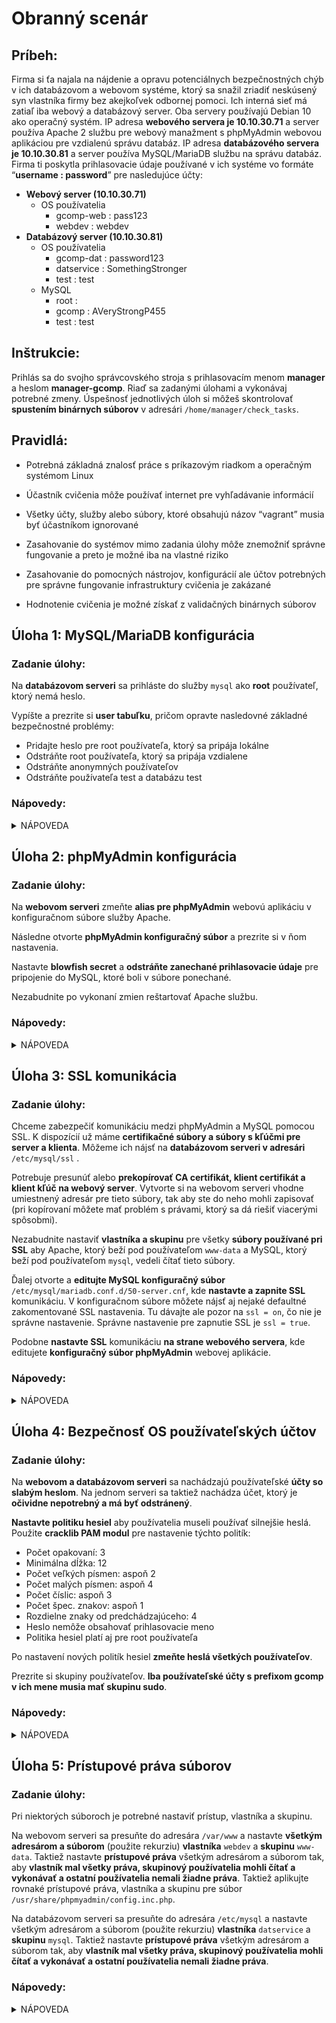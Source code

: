 # Obranný scenár

## Príbeh:

Firma si ťa najala na nájdenie a opravu potenciálnych bezpečnostných chýb v ich databázovom a webovom systéme, ktorý sa snažil zriadiť neskúsený syn vlastníka firmy bez akejkoľvek odbornej pomoci. Ich interná sieť má zatiaľ iba webový a databázový server. Oba servery používajú Debian 10 ako operačný systém. IP adresa **webového servera je 10.10.30.71** a server používa Apache 2 službu pre webový manažment s phpMyAdmin webovou aplikáciou pre vzdialenú správu databáz. IP adresa **databázového servera je 10.10.30.81** a server používa MySQL/MariaDB službu na správu databáz. Firma ti poskytla prihlasovacie údaje používané v ich systéme vo formáte “**username : password**” pre nasledujúce účty:

 -   **Webový server (10.10.30.71)**
	 -   OS používatelia
	     -   gcomp-web : pass123
	     -   webdev : webdev
 -   **Databázový server (10.10.30.81)**
     -   OS používatelia
	     -   gcomp-dat : password123
	     -   datservice : SomethingStronger
	     -   test : test
     -   MySQL
	     -   root :
	     -   gcomp : AVeryStrongP455
	     -   test : test
      

## Inštrukcie:

Prihlás sa do svojho správcovského stroja s prihlasovacím menom **manager** a heslom **manager-gcomp**. Riaď sa zadanými úlohami a vykonávaj potrebné zmeny. Úspešnosť jednotlivých úloh si môžeš skontrolovať **spustením binárnych súborov** v adresári `/home/manager/check_tasks`.

## Pravidlá:

-   Potrebná základná znalosť práce s príkazovým riadkom a operačným systémom Linux
    
-   Účastník cvičenia môže používať internet pre vyhľadávanie informácií
    
-   Všetky účty, služby alebo súbory, ktoré obsahujú názov “vagrant” musia byť účastníkom ignorované
    
-   Zasahovanie do systémov mimo zadania úlohy môže znemožniť správne fungovanie a preto je možné iba na vlastné riziko
    
-   Zasahovanie do pomocných nástrojov, konfigurácií ale účtov potrebných pre správne fungovanie infrastruktury cvičenia je zakázané
    
-   Hodnotenie cvičenia je možné získať z validačných binárnych súborov


## Úloha 1: MySQL/MariaDB konfigurácia

### Zadanie úlohy:

Na **databázovom serveri** sa prihláste do služby `mysql` ako **root** používateľ, ktorý nemá heslo.

Vypíšte a prezrite si **user tabuľku**, pričom opravte nasledovné základné bezpečnostné problémy:

-   Pridajte heslo pre root používateľa, ktorý sa pripája lokálne
-   Odstráňte root používateľa, ktorý sa pripája vzdialene
-   Odstráňte anonymných používateľov
-   Odstráňte používateľa test a databázu test
    

### Nápovedy:

<details>
  <summary>NÁPOVEDA</summary>
  
-   Pre použitie `mysql` služby zadajte `mysql -u USER`, kde USER je prihlasovacie meno.
-   Jednoduchý dopyt pre výpis user tabuľky je `SELECT user,host,password FROM mysql.user`
-   Použite internetový vyhľadávač pre nájdenie dopytov, ktoré vykonajú požadované jednoduché úlohy.
</details>

## Úloha 2: phpMyAdmin konfigurácia

### Zadanie úlohy:

Na **webovom serveri** zmeňte **alias pre phpMyAdmin** webovú aplikáciu v konfiguračnom súbore služby Apache.

Následne otvorte **phpMyAdmin konfiguračný súbor** a prezrite si v ňom nastavenia.

Nastavte **blowfish secret** a **odstráňte zanechané prihlasovacie údaje** pre pripojenie do MySQL, ktoré boli v súbore ponechané.

Nezabudnite po vykonaní zmien reštartovať Apache službu.

### Nápovedy:

<details>
  <summary>NÁPOVEDA</summary>
  
-   Cesta k phpMyAdmin konfiguračnému súboru: 	`/usr/share/phpmyadmin/config.inc.php`
-   Cesta k Apache konfiguračnému súboru:  
    `/etc/apache2/apache2.conf`
</details>    

## Úloha 3: SSL komunikácia

### Zadanie úlohy:

Chceme zabezpečiť komunikáciu medzi phpMyAdmin a MySQL pomocou SSL. K dispozícií už máme **certifikačné súbory a súbory s kľúčmi pre server a klienta**. Môžeme ich nájsť na **databázovom serveri v adresári**  `/etc/mysql/ssl` .

Potrebuje presunúť alebo **prekopírovať CA certifikát, klient certifikát a klient kľúč na webový server**. Vytvorte si na webovom serveri vhodne umiestnený adresár pre tieto súbory, tak aby ste do neho mohli zapisovať (pri kopírovaní môžete mať problém s právami, ktorý sa dá riešiť viacerými spôsobmi).

Nezabudnite nastaviť **vlastníka a skupinu** pre všetky **súbory používané pri SSL** aby Apache, ktorý beží pod používateľom `www-data` a MySQL, ktorý beží pod používateľom `mysql`, vedeli čítať tieto súbory.

Ďalej otvorte a **editujte MySQL konfiguračný súbor**  `/etc/mysql/mariadb.conf.d/50-server.cnf`, kde **nastavte a zapnite SSL** komunikáciu. V konfiguračnom súbore môžete nájsť aj nejaké defaultné zakomentované SSL nastavenia. Tu dávajte ale pozor na `ssl = on`, čo nie je správne nastavenie. Správne nastavenie pre zapnutie SSL je `ssl = true`.

Podobne **nastavte SSL** komunikáciu **na strane webového servera**, kde editujete **konfiguračný súbor phpMyAdmin** webovej aplikácie.

### Nápovedy:

<details>
  <summary>NÁPOVEDA</summary>
  
-   Na kopírovanie súborov môžete použiť `scp` alebo `rsync`.
-   V konfiguračných súboroch stačí nastaviť cesty k potrebným SSL súborom a zapnúť SSL.
-   Pamätajte, že databázový server používa server certifikát a klúč a webový server používa klient certifikát a klúč.
-   Pre zmenu vlastníka a skupiny súborov, použite príkaz `chown`.
</details>    

## Úloha 4: Bezpečnosť OS používateľských účtov

### Zadanie úlohy:

Na **webovom a databázovom serveri** sa nachádzajú používateľské **účty so slabým heslom**. Na jednom serveri sa taktiež nachádza účet, ktorý je **očividne nepotrebný a má byť odstránený**.

**Nastavte politiku hesiel** aby používatelia museli používať silnejšie heslá. Použite **cracklib PAM modul** pre nastavenie týchto politík:

-   Počet opakovaní: 	3
-   Minimálna dĺžka:  	12
-   Počet veľkých písmen:  aspoň 2
-   Počet malých písmen:  aspoň 4
-   Počet číslic:  aspoň 3
-   Počet špec. znakov:  aspoň 1
-   Rozdielne znaky od predchádzajúceho:  4
-   Heslo nemôže obsahovať prihlasovacie meno
-   Politika hesiel platí aj pre root používateľa
    
Po nastavení nových politík hesiel **zmeňte heslá všetkých používateľov**.

Prezrite si skupiny používateľov. **Iba používateľské účty s prefixom gcomp v ich mene musia mať skupinu sudo**.

### Nápovedy:

<details>
  <summary>NÁPOVEDA</summary>
  
-   Politika hesiel sa konfiguruje v tomto súbore: `/etc/pam.d/common-password`
-   `man pam_cracklib`
-   `man gpasswd`
</details>        

## Úloha 5: Prístupové práva súborov

### Zadanie úlohy:

Pri niektorých súboroch je potrebné nastaviť prístup, vlastníka a skupinu.

Na webovom serveri sa presuňte do adresára `/var/www` a nastavte **všetkým adresárom a súborom** (použite rekurziu) **vlastníka**  `webdev` a **skupinu**  `www-data`. Taktiež nastavte **prístupové práva** všetkým adresárom a súborom tak, aby **vlastník mal všetky práva, skupinový používatelia mohli čítať a vykonávať a ostatní používatelia nemali žiadne práva**. Taktiež aplikujte rovnaké prístupové práva, vlastníka a skupinu pre súbor `/usr/share/phpmyadmin/config.inc.php`.

Na databázovom serveri sa presuňte do adresára `/etc/mysql` a nastavte všetkým adresárom a súborom (použite rekurziu) **vlastníka** `datservice` a **skupinu** `mysql`. Taktiež nastavte **prístupové práva** všetkým adresárom a súborom tak, aby **vlastník mal všetky práva, skupinový používatelia mohli čítať a vykonávať a ostatní používatelia nemali žiadne práva**.

### Nápovedy:

<details>
  <summary>NÁPOVEDA</summary>
  
-   `man chown`
-   `man chmod`
-   Potrebné prístupové práva sa dajú nastaviť oktetovým číslom 750
</details>          
